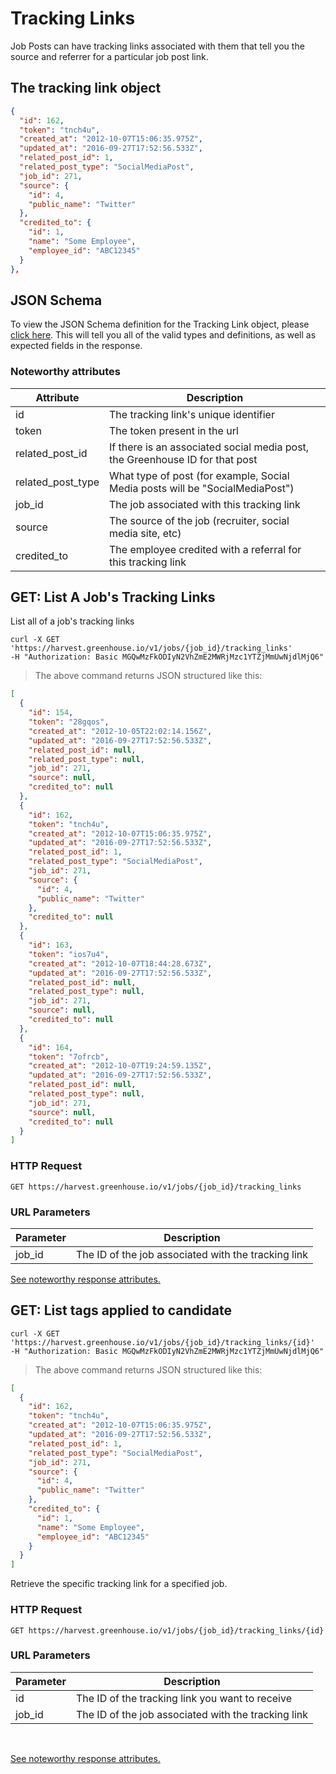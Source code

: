 # Tracking Links

Job Posts can have tracking links associated with them that tell you the source and referrer for a particular job post link.

## The tracking link object

```json
{
  "id": 162,
  "token": "tnch4u",
  "created_at": "2012-10-07T15:06:35.975Z",
  "updated_at": "2016-09-27T17:52:56.533Z",
  "related_post_id": 1,
  "related_post_type": "SocialMediaPost",
  "job_id": 271,
  "source": {
    "id": 4,
    "public_name": "Twitter"
  },
  "credited_to": {
    "id": 1,
    "name": "Some Employee",
    "employee_id": "ABC12345"
  }
},
```

## JSON Schema

To view the JSON Schema definition for the Tracking Link object, please [click here](/schemas/tracking_links.json). This will tell you all of the valid types and definitions, as well as expected fields in the response.

### Noteworthy attributes

| Attribute | Description |
|-----------|-------------|
| id | The tracking link's unique identifier |
| token | The token present in the url |
| related_post_id | If there is an associated social media post, the Greenhouse ID for that post |
| related_post_type | What type of post (for example, Social Media posts will be "SocialMediaPost") |
| job_id | The job associated with this tracking link |
| source | The source of the job (recruiter, social media site, etc) |
| credited_to | The employee credited with a referral for this tracking link |

## GET: List A Job's Tracking Links

List all of a job's tracking links

```shell
curl -X GET 'https://harvest.greenhouse.io/v1/jobs/{job_id}/tracking_links'
-H "Authorization: Basic MGQwMzFkODIyN2VhZmE2MWRjMzc1YTZjMmUwNjdlMjQ6"
```

> The above command returns JSON structured like this:

```json
[
  {
    "id": 154,
    "token": "28gqos",
    "created_at": "2012-10-05T22:02:14.156Z",
    "updated_at": "2016-09-27T17:52:56.533Z",
    "related_post_id": null,
    "related_post_type": null,
    "job_id": 271,
    "source": null,
    "credited_to": null
  },
  {
    "id": 162,
    "token": "tnch4u",
    "created_at": "2012-10-07T15:06:35.975Z",
    "updated_at": "2016-09-27T17:52:56.533Z",
    "related_post_id": 1,
    "related_post_type": "SocialMediaPost",
    "job_id": 271,
    "source": {
      "id": 4,
      "public_name": "Twitter"
    },
    "credited_to": null
  },
  {
    "id": 163,
    "token": "ios7u4",
    "created_at": "2012-10-07T18:44:28.673Z",
    "updated_at": "2016-09-27T17:52:56.533Z",
    "related_post_id": null,
    "related_post_type": null,
    "job_id": 271,
    "source": null,
    "credited_to": null
  },
  {
    "id": 164,
    "token": "7ofrcb",
    "created_at": "2012-10-07T19:24:59.135Z",
    "updated_at": "2016-09-27T17:52:56.533Z",
    "related_post_id": null,
    "related_post_type": null,
    "job_id": 271,
    "source": null,
    "credited_to": null
  }
]
```

### HTTP Request

`GET https://harvest.greenhouse.io/v1/jobs/{job_id}/tracking_links`

### URL Parameters

Parameter | Description
--------- | -----------
job_id | The ID of the job associated with the tracking link

[See noteworthy response attributes.](#the-tracking-link-object)

## GET: List tags applied to candidate

```shell
curl -X GET 'https://harvest.greenhouse.io/v1/jobs/{job_id}/tracking_links/{id}'
-H "Authorization: Basic MGQwMzFkODIyN2VhZmE2MWRjMzc1YTZjMmUwNjdlMjQ6"
```

> The above command returns JSON structured like this:

```json
[
  {
    "id": 162,
    "token": "tnch4u",
    "created_at": "2012-10-07T15:06:35.975Z",
    "updated_at": "2016-09-27T17:52:56.533Z",
    "related_post_id": 1,
    "related_post_type": "SocialMediaPost",
    "job_id": 271,
    "source": {
      "id": 4,
      "public_name": "Twitter"
    },
    "credited_to": {
      "id": 1,
      "name": "Some Employee",
      "employee_id": "ABC12345"
    }
  }
]
```

Retrieve the specific tracking link for a specified job.

### HTTP Request

`GET https://harvest.greenhouse.io/v1/jobs/{job_id}/tracking_links/{id}`

### URL Parameters

Parameter | Description
--------- | -----------
id | The ID of the tracking link you want to receive
job_id | The ID of the job associated with the tracking link

<br>

[See noteworthy response attributes.](#the-tracking-link-object)
